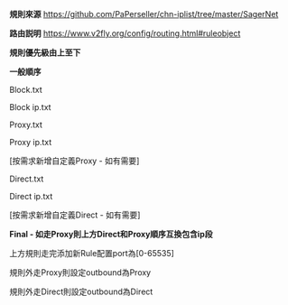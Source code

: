 **規則來源**
https://github.com/PaPerseller/chn-iplist/tree/master/SagerNet

**路由説明**
https://www.v2fly.org/config/routing.html#ruleobject

**規則優先級由上至下**

**一般順序**

Block.txt

Block ip.txt

Proxy.txt

Proxy ip.txt

[按需求新增自定義Proxy - 如有需要]

Direct.txt

Direct ip.txt

[按需求新增自定義Direct - 如有需要]

**Final - 如走Proxy則上方Direct和Proxy順序互換包含ip段**

上方規則走完添加新Rule配置port為[0-65535]

規則外走Proxy則設定outbound為Proxy

規則外走Direct則設定outbound為Direct
